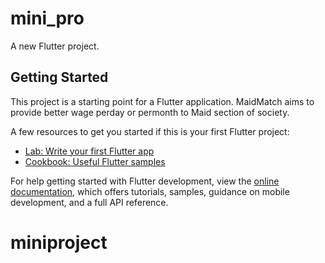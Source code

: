 # mini_pro

A new Flutter project.

## Getting Started

This project is a starting point for a Flutter application.
MaidMatch aims to provide better wage perday or permonth to Maid section of society.

A few resources to get you started if this is your first Flutter project:

- [Lab: Write your first Flutter app](https://docs.flutter.dev/get-started/codelab)
- [Cookbook: Useful Flutter samples](https://docs.flutter.dev/cookbook)

For help getting started with Flutter development, view the
[online documentation](https://docs.flutter.dev/), which offers tutorials,
samples, guidance on mobile development, and a full API reference.
# miniproject
